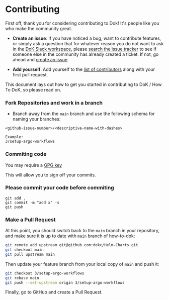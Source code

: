 # Contributing

First off, thank you for considering contributing to Dok! It's people like you who make the community great.

- **Create an issue**: If you have noticed a bug, want to contribute features, or simply ask a question that for whatever reason you do not want to ask in the [DoK Slack workspace](https://dokcommunity.slack.com/), please [search the issue tracker](https://github.com/dokc/how-to-dok/issues) to see if someone else in the community has already created a ticket. If not, go ahead and [create an issue](https://github.com/dokc/how-to-dok/issues/new/choose).

- **Add yourself**: Add yourself to the [list of contributors](CONTRIBUTORS.md) along with your first pull request.

This document lays out how to get you started in contributing to DoK / How To DoK, so please read on.

### Fork Repositories and work in a branch

- Branch away from the `main` branch and use the following schema for naming your branches:

```
<github-issue-number>/<descriptive-name-with-dashes>

Example:
3/setup-argo-workflows
```

### Commiting code


You may require a [GPG key](https://docs.github.com/en/authentication/managing-commit-signature-verification/adding-a-new-gpg-key-to-your-github-account)

This will allow you to sign off your commits.

### Please commit your code before commiting

```
git add .
git commit -m "add x" -s
git push
```

### Make a Pull Request

At this point, you should switch back to the `main` branch in your repository, and make sure it is up to date with `main` branch of how-to-dok:

```bash
git remote add upstream git@github.com:dokc/Helm-Charts.git
git checkout main
git pull upstream main
```

Then update your feature branch from your local copy of `main` and push it:

```bash
git checkout 3/setup-argo-workflows
git rebase main
git push --set-upstream origin 3/setup-argo-workflows
```

Finally, go to GitHub and create a Pull Request.
